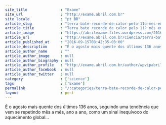 ```yaml
---
site_title               : "Exame"
site_url                 : "http://exame.abril.com.br"
site_locale              : "pt_BR"
article_slug             : "terra-bate-recorde-de-calor-pelo-11o-mes-em-agosto"
article_title            : "Terra bate recorde de calor pelo 11º mês em agosto"
article_image            : "https://abrilexame.files.wordpress.com/2016/09/size_960_16_9_aa-termometro3.jpg?quality=70&strip=all&w=960"
article_url              : "http://exame.abril.com.br/ciencia/terra-bate-recorde-de-calor-pelo-11o-mes-em-agosto/"
article_published_at     : "2016-09-15T08:42:35-03:00"
article_description      : "É o agosto mais quente dos últimos 136 anos, seguindo uma tendência que vem se repetindo mês a mês, ano a ano, como um sinal inequívoco do aquecimento global..."
article_author_name      : ""
article_author_image     : null
article_author_biography : null
article_author_profile   : "http://exame.abril.com.br/author/wpvipabril/"
article_author_facebook  : null
article_author_twitter   : null
category                 : ['science']
tags                     : ['Exame']
permalink                : "/:categories/terra-bate-recorde-de-calor-pelo-11o-mes-em-agosto/"
layout                   : post
---
```


É o agosto mais quente dos últimos 136 anos, seguindo uma tendência que vem se repetindo mês a mês, ano a ano, como um sinal inequívoco do aquecimento global...
